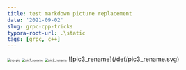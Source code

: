 ```yaml
---
title: test markdown picture replacement
date: '2021-09-02'
slug: grpc-cpp-tricks
typora-root-url: .\static
tags: [grpc, c++]
---
```


<img src="/images/no-pic.png" alt="no-pic" style="zoom: 50%;" />
<img src="/def/pic1_rename.png" alt="pic1_rename" style="zoom: 50%;" />
<img src="/def/pic2_rename.jpg" alt="pic2_rename" style="zoom: 50%;" />
![pic3_rename](/def/pic3_rename.svg)



